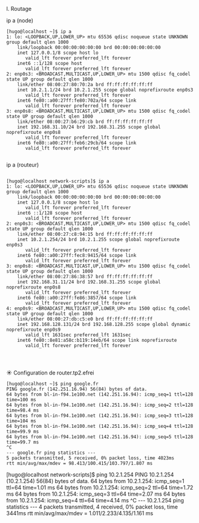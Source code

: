 I. Routage


ip a (node)
```
[hugo@localhost ~]$ ip a
1: lo: <LOOPBACK,UP,LOWER_UP> mtu 65536 qdisc noqueue state UNKNOWN group default qlen 1000
    link/loopback 00:00:00:00:00:00 brd 00:00:00:00:00:00
    inet 127.0.0.1/8 scope host lo
       valid_lft forever preferred_lft forever
    inet6 ::1/128 scope host
       valid_lft forever preferred_lft forever
2: enp0s3: <BROADCAST,MULTICAST,UP,LOWER_UP> mtu 1500 qdisc fq_codel state UP group default qlen 1000
    link/ether 08:00:27:80:70:2a brd ff:ff:ff:ff:ff:ff
    inet 10.2.1.1/24 brd 10.2.1.255 scope global noprefixroute enp0s3
       valid_lft forever preferred_lft forever
    inet6 fe80::a00:27ff:fe80:702a/64 scope link
       valid_lft forever preferred_lft forever
3: enp0s8: <BROADCAST,MULTICAST,UP,LOWER_UP> mtu 1500 qdisc fq_codel state UP group default qlen 1000
    link/ether 08:00:27:b6:29:cb brd ff:ff:ff:ff:ff:ff
    inet 192.168.31.10/24 brd 192.168.31.255 scope global noprefixroute enp0s8
       valid_lft forever preferred_lft forever
    inet6 fe80::a00:27ff:feb6:29cb/64 scope link
       valid_lft forever preferred_lft forever


```

ip a (routeur)

```

[hugo@localhost network-scripts]$ ip a
1: lo: <LOOPBACK,UP,LOWER_UP> mtu 65536 qdisc noqueue state UNKNOWN group default qlen 1000
    link/loopback 00:00:00:00:00:00 brd 00:00:00:00:00:00
    inet 127.0.0.1/8 scope host lo
       valid_lft forever preferred_lft forever
    inet6 ::1/128 scope host
       valid_lft forever preferred_lft forever
2: enp0s3: <BROADCAST,MULTICAST,UP,LOWER_UP> mtu 1500 qdisc fq_codel state UP group default qlen 1000
    link/ether 08:00:27:c8:94:15 brd ff:ff:ff:ff:ff:ff
    inet 10.2.1.254/24 brd 10.2.1.255 scope global noprefixroute enp0s3
       valid_lft forever preferred_lft forever
    inet6 fe80::a00:27ff:fec8:9415/64 scope link
       valid_lft forever preferred_lft forever
3: enp0s8: <BROADCAST,MULTICAST,UP,LOWER_UP> mtu 1500 qdisc fq_codel state UP group default qlen 1000
    link/ether 08:00:27:86:38:57 brd ff:ff:ff:ff:ff:ff
    inet 192.168.31.11/24 brd 192.168.31.255 scope global noprefixroute enp0s8
       valid_lft forever preferred_lft forever
    inet6 fe80::a00:27ff:fe86:3857/64 scope link
       valid_lft forever preferred_lft forever
4: enp0s9: <BROADCAST,MULTICAST,UP,LOWER_UP> mtu 1500 qdisc fq_codel state UP group default qlen 1000
    link/ether 08:00:27:db:c5:e0 brd ff:ff:ff:ff:ff:ff
    inet 192.168.128.131/24 brd 192.168.128.255 scope global dynamic noprefixroute enp0s9
       valid_lft 1631sec preferred_lft 1631sec
    inet6 fe80::8e81:a58c:b119:14eb/64 scope link noprefixroute
       valid_lft forever preferred_lft forever




```


☀️ Configuration de router.tp2.efrei

```
[hugo@localhost ~]$ ping google.fr
PING google.fr (142.251.16.94) 56(84) bytes of data.
64 bytes from bl-in-f94.1e100.net (142.251.16.94): icmp_seq=1 ttl=128 time=100 ms
64 bytes from bl-in-f94.1e100.net (142.251.16.94): icmp_seq=2 ttl=128 time=98.4 ms
64 bytes from bl-in-f94.1e100.net (142.251.16.94): icmp_seq=3 ttl=128 time=104 ms
64 bytes from bl-in-f94.1e100.net (142.251.16.94): icmp_seq=4 ttl=128 time=99.9 ms
64 bytes from bl-in-f94.1e100.net (142.251.16.94): icmp_seq=5 ttl=128 time=99.7 ms
^C
--- google.fr ping statistics ---
5 packets transmitted, 5 received, 0% packet loss, time 4023ms
rtt min/avg/max/mdev = 98.413/100.415/103.797/1.807 ms

```


[hugo@localhost network-scripts]$ ping 10.2.1.254
PING 10.2.1.254 (10.2.1.254) 56(84) bytes of data.
64 bytes from 10.2.1.254: icmp_seq=1 ttl=64 time=1.01 ms
64 bytes from 10.2.1.254: icmp_seq=2 ttl=64 time=1.72 ms
64 bytes from 10.2.1.254: icmp_seq=3 ttl=64 time=2.07 ms
64 bytes from 10.2.1.254: icmp_seq=4 ttl=64 time=4.14 ms
^C
--- 10.2.1.254 ping statistics ---
4 packets transmitted, 4 received, 0% packet loss, time 3441ms
rtt min/avg/max/mdev = 1.011/2.233/4.135/1.161 ms


```




















































































